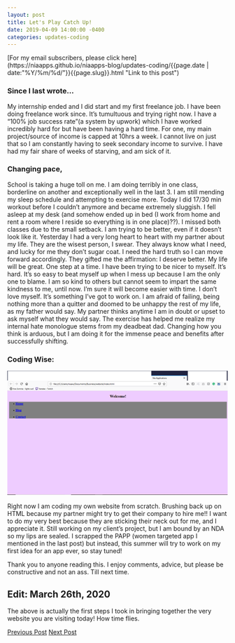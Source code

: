 ```yaml
---
layout: post
title: Let's Play Catch Up!
date: 2019-04-09 14:00:00 -0400
categories: updates-coding
---
```

<!-- Need to copy/paste to each post: -->
<div class="feed" markdown="1">
 [For my email subscribers, please click here](https://niaapps.github.io/niaapps-blog/updates-coding/{{page.date | date:"%Y/%m/%d/"}}{{page.slug}}.html "Link to this post")
</div>

### Since I last wrote…

My internship ended and I did start and my first freelance job. I have been doing freelance work since. It’s tumultuous and trying right now. I have a “100% job success rate”(a system by upwork) which I have worked incredibly hard for but have been having a hard time. For one, my main project/source of income is capped at 10hrs a week. I cannot live on just that so I am constantly having to seek secondary income to survive. I have had my fair share of weeks of starving, and am sick of it. 

### Changing pace,

School is taking a huge toll on me. I am doing terribly in one class, borderline on another and exceptionally well in the last 3. I am still mending my sleep schedule and attempting to exercise more. Today I did 17/30 min workout before I couldn’t anymore and became extremely sluggish. I fell asleep at my desk (and somehow ended up in bed (I work from home and rent a room where I reside so everything is in one place)??). I missed both classes due to the small setback. I am trying to be better, even if it doesn’t look like it. Yesterday I had a very long heart to heart with my partner about my life. They are the wisest person, I swear. They always know what I need, and lucky for me they don’t sugar coat. I need the hard truth so I can move forward accordingly. They gifted me the affirmation: I deserve better. My life will be great. One step at a time. I have been trying to be nicer to myself. It’s hard. It’s so easy to beat myself up when I mess up because I am the only one to blame. I am so kind to others but cannot seem to impart the same kindness to me, until now. I’m sure it will become easier with time. I don’t love myself. It’s something I’ve got to work on. I am afraid of failing, being nothing more than a quitter and doomed to be unhappy the rest of my life, as my father would say. My partner thinks anytime I am in doubt or upset to ask myself what they would say. The exercise has helped me realize my internal hate monologue stems from my deadbeat dad. Changing how you think is arduous, but I am doing it for the immense peace and benefits after successfully shifting.

### Coding Wise:

<div class="scale-img">
<img id="" src="/../../images/blog-1.png" alt="website screenshot">
</div>

Right now I am coding my own website from scratch. Brushing back up on HTML because my partner might try to get their company to hire me!! I want to do my very best because they are sticking their neck out for me, and I appreciate it. Still working on my client’s project, but I am bound by an NDA so my lips are sealed. I scrapped the PAPP (women targeted app I mentioned in the last post) but instead, this summer will try to work on my first idea for an app ever, so stay tuned!

Thank you to anyone reading this. I enjoy comments, advice, but please be constructive and not an ass. Till next time.

## Edit: March 26th, 2020
The above is actually the first steps I took in bringing together the very website you are visiting today! How time flies.


<div class="button-post">
    <a href="https://niaapps.github.io/niaapps-blog/updates-coding/2018/06/23/oppurtunity-update.html" class="p-button" id="button-nxt">Previous Post</a>
    <a href="https://niaapps.github.io/niaapps-blog/updates-coding/2019/04/12/hello-from-your-sleepless-coder.html" class="p-button" id="button-nxt">Next Post</a>
  </div>